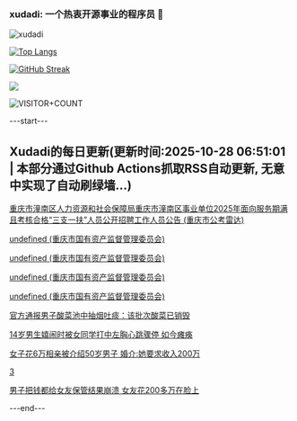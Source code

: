 ### xudadi: 一个热衷开源事业的程序员 👋

![xudadi](https://github-readme-stats-git-masterorgs-github-readme-stats-team.vercel.app/api?username=xudadi)

[![Top Langs](https://github-readme-stats.vercel.app/api/top-langs/?username=xudadi)](https://github.com/anuraghazra/github-readme-stats)

[![GitHub Streak](https://streak-stats.demolab.com?user=xudadi&locale=zh_Hans)](https://git.io/streak-stats)

![](https://raw.githubusercontent.com/xudadi/xudadi/main/assets/github-contribution-grid-snake.svg)

![VISITOR+COUNT](https://komarev.com/ghpvc/?username=xudadi&label=VISITOR+COUNT)


---start---

## Xudadi的每日更新(更新时间:2025-10-28 06:51:01 | 本部分通过Github Actions抓取RSS自动更新, 无意中实现了自动刷绿墙...)

[重庆市潼南区人力资源和社会保障局重庆市潼南区事业单位2025年面向服务期满且考核合格“三支一扶”人员公开招聘工作人员公告 (重庆市公考雷达)](https://www.gongkaoleida.com/article/2665277)

[undefined (重庆市国有资产监督管理委员会)](https://dadilab.github.io/feeds/all.xml)

[undefined (重庆市国有资产监督管理委员会)](https://dadilab.github.io/feeds/all.xml)

[undefined (重庆市国有资产监督管理委员会)](https://dadilab.github.io/feeds/all.xml)

[undefined (重庆市国有资产监督管理委员会)](https://dadilab.github.io/feeds/all.xml)

[官方通报男子酸菜池中抽烟吐痰：该批次酸菜已销毁](https://m.163.com/news/article/KCTLLDEF0534A4SC.html)

[14岁男生嬉闹时被女同学打中左胸心跳骤停 如今瘫痪](https://m.163.com/news/article/KCTEM6RU051492T3.html)

[女子花6万相亲被介绍50岁男子 婚介:她要求收入200万](https://m.163.com/news/article/KCT3VHP405149FJ6.html)

[3](https://m.163.com/touch/news/sub/domestic)

[男子把钱都给女友保管结果崩溃 女友花200多万在脸上](https://m.163.com/news/article/KCT2GUK60514R9OJ.html)

---end---
